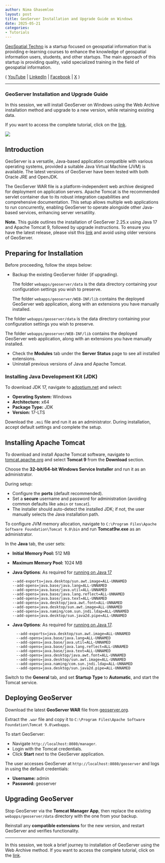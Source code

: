 ```yaml
---
author: Nima Ghasemloo
layout: post
title: GeoServer Installation and Upgrade Guide on Windows
date: 2025-05-21
categories:   
- Tutorials
---
```


[GeoSpatial Techno](https://www.youtube.com/@geospatialtechno) is a startup focused on geospatial information that is providing e-learning courses to enhance the knowledge of geospatial information users, students, and other startups. The main approach of this startup is providing quality, valid specialized training in the field of geospatial information.

( [YouTube](https://www.youtube.com/@geospatialtechno)
| [LinkedIn](https://www.linkedin.com/in/geospatialtechno)
| [Facebook](https://www.facebook.com/geospatialtechno)
| [X](https://twitter.com/geospatialtechn)
)

----

### GeoServer Installation and Upgrade Guide
In this session, we will install GeoServer on Windows using the Web Archive installation method and upgrade to a new version, while retaining existing data.

If you want to access the complete tutorial, click on the [link](https://www.youtube.com/watch?v=SpTdPIRxjU0&list=PL_ITaxp1Ob4sjk24Stboa5XbO0LGdEKbL).

[![](https://img.youtube.com/vi/SpTdPIRxjU0/0.jpg)](https://www.youtube.com/watch?v=SpTdPIRxjU0&list=PL_ITaxp1Ob4sjk24Stboa5XbO0LGdEKbL)

## Introduction
GeoServer is a versatile, Java-based application compatible with various operating systems, provided a suitable Java Virtual Machine (JVM) is available. The latest versions of GeoServer have been tested with both Oracle JRE and OpenJDK.

The GeoServer WAR file is a platform-independent web archive designed for deployment on application servers. Apache Tomcat is the recommended servlet container due to its robust integration capabilities and comprehensive documentation. This setup allows multiple web applications to run concurrently, enabling GeoServer to operate alongside other Java-based services, enhancing server versatility.

**Note.** This guide outlines the installation of GeoServer 2.25.x using Java 17 and Apache Tomcat 9, followed by upgrade instructions. To ensure you have the latest release, please visit this [link](https://geoserver.org/download/) and avoid using older versions of GeoServer.

## Preparing for Installation
Before proceeding, follow the steps below:
- Backup the existing GeoServer folder (if upgrading).
   
  The folder ``webapps/geoserver/data`` is the data directory containing your configuration settings you wish to preserve. 
  
  The folder ``webapps/geoserver/WEB-INF/lib`` contains the deployed GeoServer web application, along with an extensions you have manually installed.
 
The folder ``webapps/geoserver/data`` is the data directory containing your configuration settings you wish to preserve. 
  
The folder ``webapps/geoserver/WEB-INF/lib`` contains the deployed GeoServer web application, along with an extensions you have manually installed.

- Check the **Modules** tab under the **Server Status** page to see all installed extensions.
- Uninstall previous versions of Java and Apache Tomcat.

### Installing Java Development Kit (JDK)
To download JDK 17, navigate to [adoptium.net](https://adoptium.net) and select:  
   - **Operating System:** Windows  
   - **Architecture:** x64  
   - **Package Type:** JDK  
   - **Version:** 17-LTS  

Download the `.msi` file and run it as an administrator. During installation, accept default settings and complete the setup.

## Installing Apache Tomcat
To download and install Apache Tomcat software, navigate to [tomcat.apache.org](https://tomcat.apache.org) and select **Tomcat 9** from the **Download** section.

Choose the **32-bit/64-bit Windows Service Installer** and run it as an administrator.

During setup:  
   - Configure the **ports** (default recommended).  
   - Set a **secure** username and password for administration (avoiding common defaults like `admin` or `tomcat`).  
   - The installer should auto-detect the installed JDK; if not, the user manually selects the Java installation path.   

To configure JVM memory allocation, navigate to `C:\Program Files\Apache Software Foundation\Tomcat 9.0\bin` and run **Tomcat9w.exe** as an administrator.

In the **Java** tab, the user sets:  
   - **Initial Memory Pool:** 512 MB
   - **Maximum Memory Pool:** 1024 MB
   - **Java Options**: As required for [running on Java 17](https://docs.geoserver.org/latest/en/user/production/java.html#running-on-java-17)
     
     ```
     --add-exports=java.desktop/sun.awt.image=ALL-UNNAMED
     --add-opens=java.base/java.lang=ALL-UNNAMED
     --add-opens=java.base/java.util=ALL-UNNAMED
     --add-opens=java.base/java.lang.reflect=ALL-UNNAMED
     --add-opens=java.base/java.text=ALL-UNNAMED
     --add-opens=java.desktop/java.awt.font=ALL-UNNAMED
     --add-opens=java.desktop/sun.awt.image=ALL-UNNAMED
     --add-opens=java.naming/com.sun.jndi.ldap=ALL-UNNAMED
     --add-opens=java.desktop/sun.java2d.pipe=ALL-UNNAMED
     ```
   - **Java Options**: As required for [running on Java 17](https://docs.geoserver.org/latest/en/user/production/java.html#running-on-java-17).
     
```
     --add-exports=java.desktop/sun.awt.image=ALL-UNNAMED
     --add-opens=java.base/java.lang=ALL-UNNAMED
     --add-opens=java.base/java.util=ALL-UNNAMED
     --add-opens=java.base/java.lang.reflect=ALL-UNNAMED
     --add-opens=java.base/java.text=ALL-UNNAMED
     --add-opens=java.desktop/java.awt.font=ALL-UNNAMED
     --add-opens=java.desktop/sun.awt.image=ALL-UNNAMED
     --add-opens=java.naming/com.sun.jndi.ldap=ALL-UNNAMED
     --add-opens=java.desktop/sun.java2d.pipe=ALL-UNNAMED
```
   
Switch to the **General** tab, and set **Startup Type** to **Automatic**, and start the Tomcat service.

## Deploying GeoServer
Download the latest **GeoServer WAR** file from [geoserver.org](https://geoserver.org).  

Extract the `.war` file and copy it to `C:\Program Files\Apache Software Foundation\Tomcat 9.0\webapps`.
  
To start GeoServer:  
   - Navigate `http://localhost:8080/manager`.  
   - Login with the Tomcat credentials.  
   - Click **Start** next to the GeoServer application.
   
The user accesses GeoServer at `http://localhost:8080/geoserver` and logs in using the default credentials:  
   - **Username:** admin  
   - **Password:** geoserver  

## Upgrading GeoServer
Stop GeoServer via the **Tomcat Manager App**, then replace the existing `webapps/geoserver/data` directory with the one from your backup.

Reinstall any **compatible extensions** for the new version, and restart GeoServer and verifies functionality.  

----

In this session, we took a brief journey to installation of GeoServer using the Web Archive method. If you want to access the complete tutorial, click on the  [link](https://www.youtube.com/watch?v=SpTdPIRxjU0&list=PL_ITaxp1Ob4sjk24Stboa5XbO0LGdEKbL).